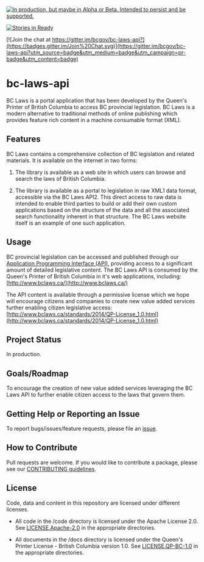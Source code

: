 
<a rel="Delivery" href="https://github.com/BCDevExchange/docs/blob/master/discussion/projectstates.md"><img alt="In production, but maybe in Alpha or Beta. Intended to persist and be supported." style="border-width:0" src="http://bcdevexchange.org/badge/3.svg" title="In production, but maybe in Alpha or Beta. Intended to persist and be supported." /></a>

[![Stories in Ready](https://badge.waffle.io/bcgov/bc-laws-api.png?label=ready&title=Ready)](https://waffle.io/bcgov/bc-laws-api)

[![Join the chat at https://gitter.im/bcgov/bc-laws-api?](https://badges.gitter.im/Join%20Chat.svg)](https://gitter.im/bcgov/bc-laws-api?utm_source=badge&utm_medium=badge&utm_campaign=pr-badge&utm_content=badge)

# bc-laws-api

BC Laws is a portal application that has been developed by the Queen's Printer of British Columbia to access BC provincial legislation. BC Laws is a modern alternative to traditional methods of online publishing which provides feature rich content in a machine consumable format (XML). 

## Features
BC Laws contains a comprehensive collection of BC legislation and related materials. It is available on the internet in two forms:



1. The library is available as a web site in which users can browse and search the laws of British Columbia.


1. The library is available as a portal to legislation in raw XML1 data format, accessible via the BC Laws API2. This direct access to raw data is intended to enable third parties to build or add their own custom applications based on the structure of the data and all the associated search functionality inherent in that structure. The BC Laws website itself is an example of one such application.
## Usage
BC provincial legislation can be accessed and published through our [Application Programming Interface (API)](http://www.bclaws.ca/civix/template/complete/api/index.html), providing access to a significant amount of detailed legislative content. The BC Laws API is consumed by the Queen's Printer of British Columbia in it's web applications, including: [http://www.bclaws.ca/](http://www.bclaws.ca/)

The API content is available through a permissive license which we hope will encourage citizens and companies to create new value added services further enabling citizen legislative access: [http://www.bclaws.ca/standards/2014/QP-License_1.0.html](http://www.bclaws.ca/standards/2014/QP-License_1.0.html)

## Project Status
In production.

## Goals/Roadmap
To encourage the creation of new value added services  leveraging the BC Laws API to further enable citizen access to the laws that govern them.

## Getting Help or Reporting an Issue
To report bugs/issues/feature requests, please file an [issue](https://github.com/bcgov/bc-laws-api/issues).

## How to Contribute
Pull requests are welcome. If you would like to contribute a package, please see our [CONTRIBUTING guidelines](https://github.com/bcgov/bc-laws-api/blob/master/CONTRIBUTING.md).

## License
Code, data and content in this repository are licensed under different licenses.

- All code in the /code directory is licensed under the Apache License 2.0. See [LICENSE.Apache-2.0](https://github.com/bcgov/bc-laws-api/blob/master/LICENSE.Apache.2.0) in the appropriate directories.

- All documents in the /docs directory is licensed under the Queen's Printer License - British Columbia version 1.0. See [LICENSE.QP-BC-1.0](https://github.com/bcgov/bc-laws-api/blob/master/docs/LICENSE.QP-BC-1.0.pdf) in the appropriate directories.


